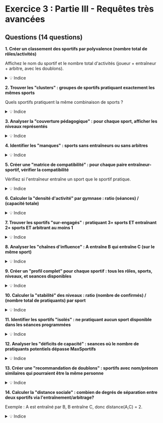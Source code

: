 # Exercice 3 : Partie III - Requêtes très avancées

## Questions (14 questions)

**1. Créer un classement des sportifs par polyvalence (nombre total de rôles/activités)**

Affichez le nom du sportif et le nombre total d'activités (joueur + entraîneur + arbitre, avec les doublons).

<details>
<summary>💡 Indice</summary>

Comptez les entrées dans `Jouer`, `Entrainer` et `Arbitrer` pour chaque NumLicence, puis sommez.
</details>

**2. Trouver les "clusters" : groupes de sportifs pratiquant exactement les mêmes sports**

Quels sportifs pratiquent la même combinaison de sports ?

<details>
<summary>💡 Indice</summary>

Calculez l'empreinte sportive de chaque sportif, puis cherchez les doublons.
</details>

**3. Analyser la "couverture pédagogique" : pour chaque sport, afficher les niveaux représentés**

<details>
<summary>💡 Indice</summary>

Groupez par sport, puis listez les niveaux distincts présents dans `Jouer`, `Entrainer`, `Arbitrer`.
</details>

**4. Identifier les "manques" : sports sans entraîneurs ou sans arbitres**

<details>
<summary>💡 Indice</summary>

Utilisez `LEFT JOIN` entre `Sport` et `Entrainer`/`Arbitrer`, puis filtrez où les jointures sont NULL.
</details>

**5. Créer une "matrice de compatibilité" : pour chaque paire entraîneur-sportif, vérifier la compatibilité**

Vérifiez si l'entraîneur entraîne un sport que le sportif pratique.

<details>
<summary>💡 Indice</summary>

Joignez tous les 3 sur la relation entraîneur-sport et pratiquant-sport.
</details>

**6. Calculer la "densité d'activité" par gymnase : ratio (séances) / (capacité totale)**

<details>
<summary>💡 Indice</summary>

Calculez SUM(MaxSportifs) et COUNT(séances) par gymnase.
</details>

**7. Trouver les sportifs "sur-engagés" : pratiquant 3+ sports ET entraînant 2+ sports ET arbitrant au moins 1**

<details>
<summary>💡 Indice</summary>

Comptez séparément pour chaque table, puis appliquez les conditions HAVING combinées.
</details>

**8. Analyser les "chaînes d'influence" : A entraîne B qui entraîne C (sur le même sport)**

<details>
<summary>💡 Indice</summary>

Utilisez une auto-jointure sur `Entrainer` pour trouver transitivité via le sport.
</details>

**9. Créer un "profil complet" pour chaque sportif : tous les rôles, sports, niveaux, et seances disponibles**

<details>
<summary>💡 Indice</summary>

Combinez les 3 tables de rôles et les 2 tables de contexte (Sport, Seance).
</details>

**10. Calculer la "stabilité" des niveaux : ratio (nombre de confirmés) / (nombre total de pratiquants) par sport**

<details>
<summary>💡 Indice</summary>

Divisez COUNT où Niveau = "Confirmé" par COUNT(*) total en groupant par sport.
</details>

**11. Identifier les sportifs "isolés" : ne pratiquant aucun sport disponible dans les séances programmées**

<details>
<summary>💡 Indice</summary>

Trouvez les sports en séance, puis les sportifs dont le sport n'est pas dans cette liste.
</details>

**12. Analyser les "déficits de capacité" : seances où le nombre de pratiquants potentiels dépasse MaxSportifs**

<details>
<summary>💡 Indice</summary>

Comptez les pratiquants du sport pour chaque séance et comparez avec MaxSportifs.
</details>

**13. Créer une "recommandation de doublons" : sportifs avec nom/prénom similaires qui pourraient être la même personne**

<details>
<summary>💡 Indice</summary>

Utilisez une auto-jointure sur `Sportif` et comparez les noms (LIKE ou ressemblance).
</details>

**14. Calculer la "distance sociale" : combien de degrés de séparation entre deux sportifs via l'entraînement/arbitrage?**

Exemple : A est entraîné par B, B entraîne C, donc distance(A,C) = 2.

<details>
<summary>💡 Indice</summary>

Utilisez les unions de tables `Entrainer` et `Arbitrer` pour construire le graphe de relations.
</details>
